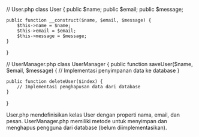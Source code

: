 // User.php
class User {
    public $name;
    public $email;
    public $message;

    public function __construct($name, $email, $message) {
        $this->name = $name;
        $this->email = $email;
        $this->message = $message;
    }
}

// UserManager.php
class UserManager {
    public function saveUser($name, $email, $message) {
        // Implementasi penyimpanan data ke database
    }

    public function deleteUser($index) {
        // Implementasi penghapusan data dari database
    }
}


User.php mendefinisikan kelas User dengan properti nama, email, dan pesan.
UserManager.php memiliki metode untuk menyimpan dan menghapus pengguna dari database (belum diimplementasikan).
